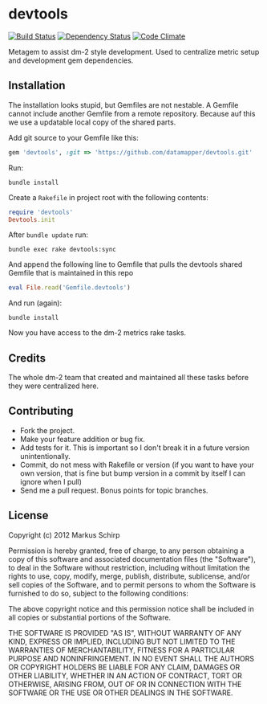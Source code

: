 devtools
========

[![Build Status](https://secure.travis-ci.org/datamapper/devtools.png?branch=master)](http://travis-ci.org/datamapper/devtools)
[![Dependency Status](https://gemnasium.com/datamapper/devtools.png)](https://gemnasium.com/datamapper/devtools)
[![Code Climate](https://codeclimate.com/github/datamapper/devtools.png)](https://codeclimate.com/github/datamapper/devtools)

Metagem to assist dm-2 style development.
Used to centralize metric setup and development gem dependencies.

Installation
------------

The installation looks stupid, but Gemfiles are not nestable. A Gemfile cannot include another Gemfile from
a remote repository. Because auf this we use a updatable local copy of the shared parts.

Add git source to your Gemfile like this:

```ruby
gem 'devtools', :git => 'https://github.com/datamapper/devtools.git'
```

Run:
```
bundle install
```

Create a ``Rakefile`` in project root with the following contents:

```ruby
require 'devtools'
Devtools.init
```

After ``bundle update`` run:

```
bundle exec rake devtools:sync
```

And append the following line to Gemfile that pulls the devtools shared Gemfile
that is maintained in this repo

```ruby
eval File.read('Gemfile.devtools')
```

And run (again):
```
bundle install
```
Now you have access to the dm-2 metrics rake tasks.

Credits
-------

The whole dm-2 team that created and maintained all these tasks before they were centralized here.

Contributing
-------------

* Fork the project.
* Make your feature addition or bug fix.
* Add tests for it. This is important so I don't break it in a
  future version unintentionally.
* Commit, do not mess with Rakefile or version
  (if you want to have your own version, that is fine but bump version in a commit by itself I can ignore when I pull)
* Send me a pull request. Bonus points for topic branches.

License
-------

Copyright (c) 2012 Markus Schirp

Permission is hereby granted, free of charge, to any person obtaining
a copy of this software and associated documentation files (the
"Software"), to deal in the Software without restriction, including
without limitation the rights to use, copy, modify, merge, publish,
distribute, sublicense, and/or sell copies of the Software, and to
permit persons to whom the Software is furnished to do so, subject to
the following conditions:

The above copyright notice and this permission notice shall be
included in all copies or substantial portions of the Software.

THE SOFTWARE IS PROVIDED "AS IS", WITHOUT WARRANTY OF ANY KIND,
EXPRESS OR IMPLIED, INCLUDING BUT NOT LIMITED TO THE WARRANTIES OF
MERCHANTABILITY, FITNESS FOR A PARTICULAR PURPOSE AND
NONINFRINGEMENT. IN NO EVENT SHALL THE AUTHORS OR COPYRIGHT HOLDERS BE
LIABLE FOR ANY CLAIM, DAMAGES OR OTHER LIABILITY, WHETHER IN AN ACTION
OF CONTRACT, TORT OR OTHERWISE, ARISING FROM, OUT OF OR IN CONNECTION
WITH THE SOFTWARE OR THE USE OR OTHER DEALINGS IN THE SOFTWARE.
